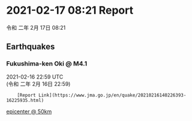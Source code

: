 # 2021-02-17 08:21 Report
令和 二年 2月 17日 08:21

## Earthquakes
### Fukushima-ken Oki @ M4.1
2021-02-16 22:59 UTC  
        (令和 二年 2月 16日 22:59)
  
        [Report Link](https://www.jma.go.jp/en/quake/20210216140226393-16225935.html)  
[epicenter @ 50km](https://www.google.com/maps/place/37°30'00%22+141°36'00%22/@37.5,141.6,17z/data=!3m1!4b1!4m5!3m4!1s0x0:0x0!8m2!3d37.5!4d141.6)